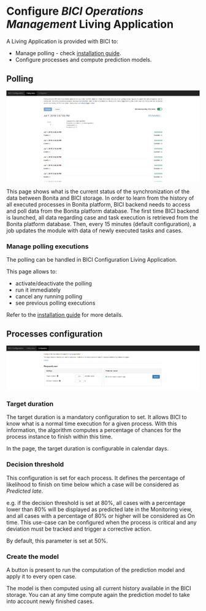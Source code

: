 # Configure _BICI Operations Management_ Living Application

A Living Application is provided with BICI to: 
* Manage polling - check [installation guide](installation_guide.md).
* Configure processes and compute prediction models.

## Polling

![BICI LA Configuration Polling](images/la/configuration_polling_status.png)

This page shows what is the current status of the synchronization of the data between Bonita and BICI storage.
In order to learn from the history of all executed processes in Bonita platform, BICI backend needs to access and poll data from the Bonita platform database.
The first time BICI backend is launched, all data regarding case and task execution is retrieved from the Bonita platform database.
Then, every 15 minutes (default configuration), a job updates the module with data of newly executed tasks and cases.

### Manage polling executions

The polling can be handled in BICI Configuration Living Application.

This page allows to:
* activate/deactivate the polling
* run it immediately
* cancel any running polling
* see previous polling executions

Refer to the [installation guide](installation_guide.md) for more details.

## Processes configuration

![BICI LA Configuration Process](images/la/configuration_process_configuration.png)

### Target duration

The target duration is a mandatory configuration to set. It allows BICI to know what is a normal time execution for a given process. With this information, the algorithm computes a percentage of chances for the process instance to finish within this time.

In the page, the target duration is configurable in calendar days.

### Decision threshold

This configuration is set for each process.
It defines the percentage of likelihood to finish on time below which a case will be considered as *Predicted late*.

e.g. if the decision threshold is set at 80%, all cases with a percentage lower than 80% will be displayed as predicted late in the Monitoring view, and all cases with a percentage of 80% or higher will be considered as On time.
This use-case can be configured when the process is critical and any deviation must be tracked and trigger a corrective action. 

By default, this parameter is set at 50%.

### Create the model

A button is present to run the computation of the prediction model and apply it to every open case.

The model is then computed using all current history available in the BICI storage. You can at any time compute again the prediction model to take into account newly finished cases.
